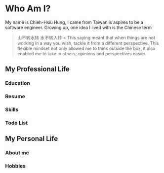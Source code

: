 # Who Am I?
My name is Chieh-Hsiu Hung, I came from Taiwan is aspires to be a software engineer.
Growing up, one idea I lived with is the Chinese term 
> 山不转水转 水不转人转 <
This saying meant that when things are not working in a way you wish, tackle it from a different perspective.
This flexible mindset not only allowed me to think outside the box, it also enabled me to take in others; opinions and perspectives easier.
## My Professional Life
### Education
### Resume
### Skills
### Todo List
## My Personal Life
### About me
### Hobbies

